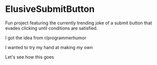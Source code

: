 # ElusiveSubmitButton
Fun project featuring the currently trending joke of a submit button that evades clicking until conditions are satisfied.

I got the idea from r/programmerhumor

I wanted to try my hand at making my own

Let's see how this goes
